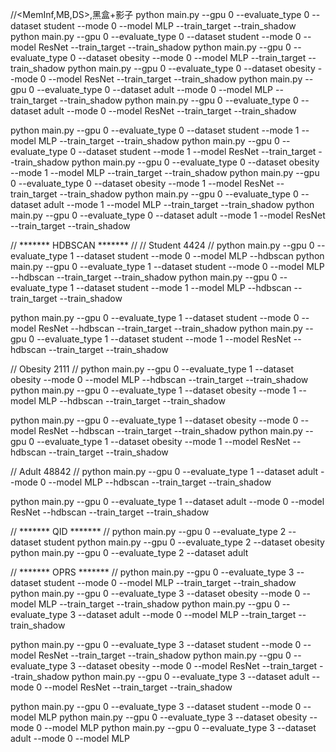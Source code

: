 //<MemInf,MB,DS>,黑盒+影子
python main.py --gpu 0 --evaluate_type 0 --dataset student --mode 0 --model MLP --train_target --train_shadow
python main.py --gpu 0 --evaluate_type 0 --dataset student --mode 0 --model ResNet --train_target --train_shadow
python main.py --gpu 0 --evaluate_type 0 --dataset obesity --mode 0 --model MLP --train_target --train_shadow
python main.py --gpu 0 --evaluate_type 0 --dataset obesity --mode 0 --model ResNet --train_target --train_shadow
python main.py --gpu 0 --evaluate_type 0 --dataset adult --mode 0 --model MLP --train_target --train_shadow
python main.py --gpu 0 --evaluate_type 0 --dataset adult --mode 0 --model ResNet --train_target --train_shadow

python main.py --gpu 0 --evaluate_type 0 --dataset student --mode 1 --model MLP --train_target --train_shadow
python main.py --gpu 0 --evaluate_type 0 --dataset student --mode 1 --model ResNet --train_target --train_shadow
python main.py --gpu 0 --evaluate_type 0 --dataset obesity --mode 1 --model MLP --train_target --train_shadow
python main.py --gpu 0 --evaluate_type 0 --dataset obesity --mode 1 --model ResNet --train_target --train_shadow
python main.py --gpu 0 --evaluate_type 0 --dataset adult --mode 1 --model MLP --train_target --train_shadow
python main.py --gpu 0 --evaluate_type 0 --dataset adult --mode 1 --model ResNet --train_target --train_shadow

// ******* HDBSCAN ******* //
// Student 4424 //
python main.py --gpu 0 --evaluate_type 1 --dataset student --mode 0 --model MLP --hdbscan
python main.py --gpu 0 --evaluate_type 1 --dataset student --mode 0 --model MLP --hdbscan --train_target --train_shadow
python main.py --gpu 0 --evaluate_type 1 --dataset student --mode 1 --model MLP --hdbscan --train_target --train_shadow

python main.py --gpu 0 --evaluate_type 1 --dataset student --mode 0 --model ResNet --hdbscan --train_target --train_shadow
python main.py --gpu 0 --evaluate_type 1 --dataset student --mode 1 --model ResNet --hdbscan --train_target --train_shadow

// Obesity 2111 //
python main.py --gpu 0 --evaluate_type 1 --dataset obesity --mode 0 --model MLP --hdbscan --train_target --train_shadow
python main.py --gpu 0 --evaluate_type 1 --dataset obesity --mode 1 --model MLP --hdbscan --train_target --train_shadow

python main.py --gpu 0 --evaluate_type 1 --dataset obesity --mode 0 --model ResNet --hdbscan --train_target --train_shadow
python main.py --gpu 0 --evaluate_type 1 --dataset obesity --mode 1 --model ResNet --hdbscan --train_target --train_shadow

// Adult 48842 //
python main.py --gpu 0 --evaluate_type 1 --dataset adult --mode 0 --model MLP --hdbscan --train_target --train_shadow

python main.py --gpu 0 --evaluate_type 1 --dataset adult --mode 0 --model ResNet --hdbscan --train_target --train_shadow

// ******* QID ******* //
python main.py --gpu 0 --evaluate_type 2 --dataset student
python main.py --gpu 0 --evaluate_type 2 --dataset obesity
python main.py --gpu 0 --evaluate_type 2 --dataset adult

// ******* OPRS ******* //
python main.py --gpu 0 --evaluate_type 3 --dataset student --mode 0 --model MLP --train_target --train_shadow
python main.py --gpu 0 --evaluate_type 3 --dataset obesity --mode 0 --model MLP --train_target --train_shadow
python main.py --gpu 0 --evaluate_type 3 --dataset adult --mode 0 --model MLP --train_target --train_shadow

python main.py --gpu 0 --evaluate_type 3 --dataset student --mode 0 --model ResNet --train_target --train_shadow
python main.py --gpu 0 --evaluate_type 3 --dataset obesity --mode 0 --model ResNet --train_target --train_shadow
python main.py --gpu 0 --evaluate_type 3 --dataset adult --mode 0 --model ResNet --train_target --train_shadow

python main.py --gpu 0 --evaluate_type 3 --dataset student --mode 0 --model MLP
python main.py --gpu 0 --evaluate_type 3 --dataset obesity --mode 0 --model MLP 
python main.py --gpu 0 --evaluate_type 3 --dataset adult --mode 0 --model MLP 